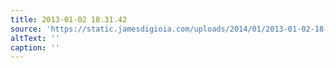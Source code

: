 ```yaml
---
title: 2013-01-02 18.31.42
source: 'https://static.jamesdigioia.com/uploads/2014/01/2013-01-02-18-31-42-scaled.jpg'
altText: ''
caption: ''
---
```


